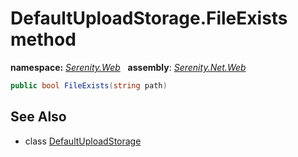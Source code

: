 # DefaultUploadStorage.FileExists method
**namespace:** *[Serenity.Web](../../README.md#serenity.web-namespace)*   **assembly**: *[Serenity.Net.Web](../../README.md)*

```csharp
public bool FileExists(string path)
```

## See Also

* class [DefaultUploadStorage](../DefaultUploadStorage.md)